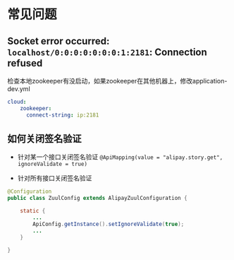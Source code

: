 # 常见问题

## Socket error occurred: `localhost/0:0:0:0:0:0:0:1:2181`: Connection refused

检查本地zookeeper有没启动，如果zookeeper在其他机器上，修改application-dev.yml

```yaml
cloud:
    zookeeper:
      connect-string: ip:2181
```

## 如何关闭签名验证

- 针对某一个接口关闭签名验证
`@ApiMapping(value = "alipay.story.get", ignoreValidate = true)`

- 针对所有接口关闭签名验证

```java
@Configuration
public class ZuulConfig extends AlipayZuulConfiguration {

    static {
        ...
        ApiConfig.getInstance().setIgnoreValidate(true);
        ...
    }

}
```